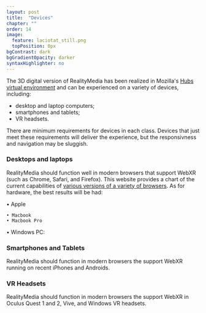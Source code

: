 ```yaml
---
layout: post
title:  "Devices"
chapter: ""
order: 14
image:
  feature: laciotat_still.png
  topPosition: 0px
bgContrast: dark
bgGradientOpacity: darker
syntaxHighlighter: no
---
```

The 3D digital version of RealityMedia has been realized in Mozilla's <a href="https://hubs.mozilla.com">Hubs virtual environment</a> and can be experienced on a variety of devices, including: 

- desktop and laptop computers;
- smartphones and tablets;
- VR headsets. 

There are minimum requirements for devices in each class. Devices that just meet these requirements will deliver the experience, but the responsivness and navigation may be sluggish. 
<h3>Desktops and laptops</h3>
RealityMedia should function well in modern browsers that support WebXR (such as Chrome, Safari, and Firefox). This website provides a chart of the current capabilities of <a href="https://caniuse.com/?search=webxr" target="blank">various versions of a variety of browsers</a>.
As for hardware, the best results will be had:

• Apple

    • Macbook
    • Macbook Pro
    
• Windows PC: 
<h3>Smartphones and Tablets</h3>
RealityMedia should function in modern browsers the support WebXR running on recent iPhones and Androids. 
<h3>VR Headsets</h3>
RealityMedia should function in modern browsers the support WebXR in Oculus Quest 1 and 2, Vive, and Windows VR headsets. 

